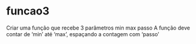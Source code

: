 # funcao3
Criar uma função que recebe 3 parâmetros min max passo A função deve contar de ‘min’ até ‘max’, espaçando a contagem com ‘passo’
